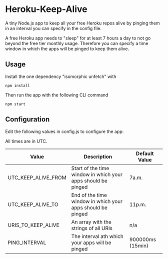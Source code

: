 # Heroku-Keep-Alive

A tiny Node.js app to keep all your free Heroku repos alive by pinging them in an interval you can specify in the config file.

A free Heroku app needs to "sleep" for at least 7 hours a day to not go beyond the free tier monthly usage. Therefore you can specify a time window in which the apps will be pinged to keep them alive.

## Usage

Install the one dependency "isomorphic unfetch" with

```
npm install
```

Then run the app with the following CLI command

```
npm start
```

## Configuration

Edit the following values in config.js to configure the app:

All times are in UTC.

| Value               | Description                                                  | Default Value    |
| ------------------- | ------------------------------------------------------------ | ---------------- |
| UTC_KEEP_ALIVE_FROM | Start of the time window in which your apps should be pinged | 7a.m.            |
| UTC_KEEP_ALIVE_TO   | End of the time window in which your apps should be pinged   | 11p.m.           |
| URIS_TO_KEEP_ALIVE  | An array with the strings of all URIs                        | n/a              |
| PING_INTERVAL       | The interval ath which your apps will be pinged              | 900000ms (15min) |
